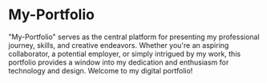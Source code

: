 # My-Portfolio
"My-Portfolio" serves as the central platform for presenting my professional journey, skills, and creative endeavors. Whether you're an aspiring collaborator, a potential employer, or simply intrigued by my work, this portfolio provides a window into my dedication and enthusiasm for technology and design. Welcome to my digital portfolio!
